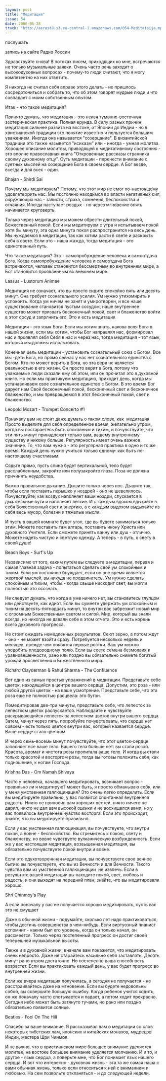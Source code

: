 ```yaml
---
layout: post
title: "Медитация"
issue: 54
date: 2006-05-28
track: "http://aerost8.s3.eu-central-1.amazonaws.com/054-Meditatsija.mp3"
---
```


послушать

запись на сайте Радио России

Здравствуйте снова! В потоках писем, приходящих ко мне, встречаются не только музыкальные заявки. Очень часто речь заходит о высокодуховных вопросах - почему-то люди считают, что я могу компетентно на них ответить.

Я никогда не считал себя вправе этого делать - но пришлось сосредоточиться и собрать то, что об этом говорят мудрые люди и что совпадает с моим собственным опытом.

Итак - что такое медитация?

Принято думать, что медитация - это некая туманно-восточная эзотерическая практика. Полная ерунда. В силу разных причин медитация сильнее развита на востоке, от Японии до Индии - но в христианской традиции это понятие известно и пользуется большим уважением. Иногда она называется "созерцание". В византийской традиции это также назывется "исихазм" или - иногда - умная молитва. Хорошее описание молитвы, приводящей к медитативному состоянию - это вполне православная книга "Откровенные рассказы странника своему духовному отцу". Суть медитации - перенести внимание с суетных мыслей на созерцание Бога в своем сердце. А Бог везде, всегда и для всех - один.

Bhajan - Shirdi Sai

Почему мы медитируем? Потому, что этот мир не смог по-настоящему удовлетворить нас. Мы постоянно находимся во власти негативных сил, окружающих нас - зависти, страха, сомнения, беспокойства и отчаяния. Иногда наступает роздых - но через мгновение опять начинается круговерть.

Только через медитацию мы можем обрести длительный покой, Божественный покой. Если мы медитируем с утра и испытываем покой хотя бы минуту, эта одна минута покоя распространится на весь день. Мы нуждаемся в медитации, так как хотим расти в свете и раскрыть себя в свете. Если это - наша жажда, тогда медитация - это единственный путь.

Что такое медитация? Это - самопробуждение человека и самоотдача Бога. Когда самопробуждение человека и самоотдача Бога встречаются, человек становится бессмертным во внутреннем мире, а Бог становится проявленным во внешнем мире.

Lassus - Lustorum Animae

Медитация не означает, что вы просто сидите спокойно пять или десять минут. Она требует сознательного усилия. Ум нужно утихомирить и успокоить. Когда ум ничем не занят и умиротворен, и все наше существование становится пустым сосудом, наше внутреннее существо может призвать бесконечный покой, свет и блаженство войти в этот сосуд и запрлнить его. Это и есть медитация.

Медитация - это язык Бога. Если мы хотим знать, какова воля Бога в нашей жизни, если мы хотим, чтобы Бог направлял нас, формировал нас и проявлял себя Себя в нас и через нас, тогда медитация - тот язык, который мы должны использовать.

Конечная цель медитации - установить сознательный союз с Богом. Все мы -дети Бога, но прямо сейчас у нас нет сознательного единства с Богом. Кто-то может верить в Бога, но эта вера не является реальностью в его жизни. Он просто верит в Бога, потому что уважаемые люди сказали ему об этом, или он прочитал это в духовной книге. Но если мы практикуем медитацию, приходит день, когда мы устанавливаем свое сознательное единство с Богом. В это время Бог дарует нам Свой бесконечный покой, бесконечный свет и бесконечное блаженство, и мы превращаемся в этот бесконечный покой, свет и блаженство.

Leopold Mozart - Trumpet Concerto #1

Поначалу вам не стоит даже думать о таком слове, как  медитация. Просто выделите для себя определенное время, желательно утром, когда вы постараетесь быть спокойным и тихим, и почувствуйте, что эти пять минут принадлежат только вам, вашему внутреннему существу и никому больше. Регулярность имеет очень важное значение. То, что вам нужно - это регулярная практика в одно и то же время. Каждый день нужно учиться только одному: как быть по-настоящему счастливым.

Сядьте прямо, пусть спина будет вертикальной, тело будет расслабленным, закройте или полузакройте глаза. Поза не должна причинять неудобства.

Важно правильное дыхание. Дышите только через нос. Дышите так, чтобы если поставить перышко у ноздрей - оно не шевелилось. Почувствуйте, как воздух наполняет ваши ноздри, спускается в дыхательные пути и наполняет легкие. И с каждым вдохом вдыхайте в себя Божественный свет и энергию, а с каждым выдохом выдыхайте из себя весь мусор, болезни и тяжелые мысли.

И пусть в вашей комнате будет угол, где вы будете заниматься только этим. Можете поставить там алтарь, поставить икону Христа или духовного Учителя. Если сможете принять ванну или душ - отлично. Можете надеть чистую и светлую одежду. А теперь - в путь, к свету в своей душе!

Beach Boys - Surf's Up

Независимо от того, каким путем вы следуете в медитации, первая и самая главная задача - попытаться сделать свой ум спокойным и тихим. Если ум постоянно блуждает, если он все время является жертвой мыслей, вы никуда не продвинетесь. Ум нужно сделать спокойным и тихим, чтобы - когда свыше нисходит свет, вы могли полностью это осознать .

Не следует думать, что когда в уме ничего нет, вы становитесь глупцом или действуете, как идиот. Если вы сумеете удержать ум спокойным и тихим на десять-пятнадцать минут, то внутри вас забрезжит новый мир с огромным Божественным светом и силой. Мир, который вы знали всегда, но никогда не давали себе в этом отчета. Это и есть корень всего духовного прогресса.

Не стоит ожидать немедленных результатов. Сеют зерно, а потом ждут - оно - не может взойти сразу. Потребуется несколько недель и месяцев, прежде чем появятся первые ростки. Ваш ум можно уподобить плодородному полю. Если вы сеете семена безмолвия и уравновешенности, рано или поздно вы обязательно снимете богатый урожай просветления и Божественного мира.

Richard Clayderman & Rahul Sharma - The Confluence

Вот одно из самых простых упражнений в медитации. Представьте себе цветок, находящийся в центре вашего сердца. Допустим, это роза - или любой другой цветок - на ваше усмотрение. Представьте себе, что эта роза еще не полностью расцвела: это бутон.

Помедитировав две-три минуты, представьте себе, что лепесток за лепестком цветок распускается. Наблюдайте и чувствуйте раскрывающийся лепесток за лепестком цветок внутри вашего сердца. Затем, минут через пять, попробуйте почувствовать, что сердца нет совсем - есть только цветок внутри вас, который назвается сердце. Ваше сердце стало цветком.

И через семь-восемь минут почувствуйте, что этот цветок-сердце заполняет все ваше тело. Вашего тела больше нет: вы стали розой. Красота, аромат и чистота розы пропитала ваше тело. И когда вы стали только красотой и восторгом розы, тогда вы готовы положить себя, как подношение, к ногам Господа.

Krishna Das - Om Namah Shivaya

Часто у человека, начавшего медитировать, возникает вопрос - правильно ли я медитирую? может быть, я просто обманываю себя, или у меня умственная галлюцинация? Это очень легко определить. Если вы медитируете правильно, у вас появится спонтанная внутренняя радость. Никто не приносил вам хороших вестей, никто ничего не дарил, никто не дал вам высокой оценки и не восхищался вами, но у вас появилось внутреннее чувство восторга. Если это происходит, знайте, что вы медитируете правильно.

Если у вас умственная галлюцинация, вы почувствуете, что внутри покой, а вовне - беспокойство. Вы стремитесь к покою, свету и блаженству, но вовне чувствуете вулканическую возбужденность. Если же у вас настоящая медитация, возвышенная медитация, вы обязательно почувствуете покой внутри и вовне.

Если это одухотвореннная медитация, вы почувствуете свое вечное бытие: вы почувствуете, что вы из Вечности и для Вечности. Такого чувства вам из умственной галлюцинации  не извлечь. Если в результате вашей медитации вы находите покой, свет, любовь и радость, и они выходят на передний план, знайте, что вы медитировали хорошо.

Shri Chinmoy's Play

А если поначалу у вас не получается хорошо медитировать, пусть вас это не смущает

Даже в обычной жизни - подумайте, сколько лет надо практиковаться, чтобы достичь совершенства в чем-нибудь. Если виртуозный пианист вспомнит - каким был его уровень, когда он только начал, он рассмеется. Только через постепенный прогресс он достиг своей теперешней музыкальной высоты.

Также и в духовной жизни, вначале вам покажется, что медитировать очень непросто. Даже не старайтесь насильно себя заставлять. Десять минут рано утром достаточно. Но постепенно ваша способность возрастет. Если вы практиковать каждый день, у вас будет прогресс во внутренней жизни.

Если же вчера медитация получилась, а сегодня не получается - не расстраивайтесь даже на мгновение. Если вы будете недовольны собой, вы совершите большую ошибку. Когда ребенок учится ходить, он же поначалу часто спотыкается и падает, а потом ходит прекрасно. Сегодня небо может быть затянуто тучами, но рано или поздно обязательно появится солнце.

Beatles - Fool On The Hill

Спасибо за ваше внимание. Я рассказывал вам о медитации со слов некоторых тибетских лам, японских и китайских монахов, мудрецов Индии, мастера Шри Чинмоя.

И не важно, что в христианском мире большее внимание уделяется молитве, на востоке большее внимание уделяется молчанию. И и то, и другое - язык сердца, а поверьте мне, что Бог понимает язык нашего сердца. И вот что интересно - духовная жизнь - эта та же самая наша с вами обычная жизнь, только если относиться к ней с вниманием и любовью. На сем позвольте откланяться - и до следующей недели.
